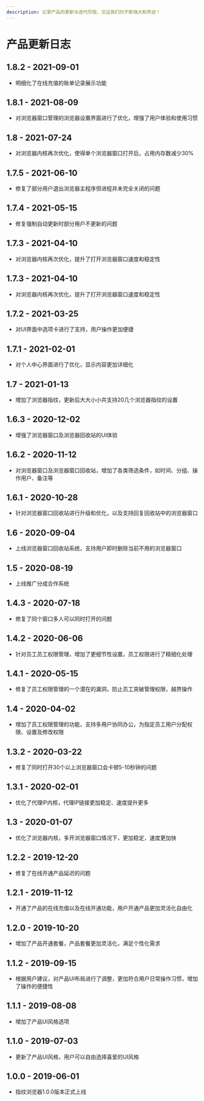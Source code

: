 ```yaml
---
description: 记录产品的更新与迭代历程，见证我们的不断强大和奇迹！
---
```


# 产品更新日志

## 1.8.2 - 2021-09-01

* &#x20;明细化了在线充值的账单记录展示功能

## 1.8.1 - 2021-08-09

* &#x20;对浏览器窗口管理的浏览器设置界面进行了优化，增强了用户体验和使用习惯

## 1.8 - 2021-07-24

* 对浏览器内核再次优化，使得单个浏览器窗口打开后，占用内存数减少30%

## 1.7.5 - 2021-06-10

* &#x20;修复了部分用户退出浏览器主程序但进程并未完全关闭的问题

## 1.7.4 - 2021-05-15

* &#x20;修复强制自动更新时部分用户不更新的问题

## 1.7.3 - 2021-04-10

* &#x20;对浏览器内核再次优化，提升了打开浏览器窗口速度和稳定性

## 1.7.3 - 2021-04-10

* &#x20;对浏览器内核再次优化，提升了打开浏览器窗口速度和稳定性

## 1.7.2 - 2021-03-25

* 对UI界面中选项卡进行了支持，用户操作更加便捷

## 1.7.1 - 2021-02-01

* 对个人中心界面进行了优化，显示内容更加详细化

## 1.7 - 2021-01-13

* 增加了浏览器指纹，更新后大大小小共支持20几个浏览器指纹的设置

## 1.6.3 - 2020-12-02

* 增强了浏览器窗口及浏览器回收站的UI体验

## 1.6.2 - 2020-11-12

* 对浏览器窗口及浏览器窗口回收站，增加了各类筛选条件，如时间、分组、操作用户、备注等

## 1.6.1 - 2020-10-28

* 针对浏览器窗口回收站进行升级和优化，以及支持回复回收站中的浏览器窗口

## 1.6 - 2020-09-04

* 上线浏览器窗口回收站系统，支持用户即时删除当前不用的浏览器窗口

## 1.5 - 2020-08-19

* 上线推广分成合作系统

## 1.4.3 - 2020-07-18

* 修复了同个窗口多人可以同时打开的问题

## 1.4.2 - 2020-06-06

* 针对员工员工权限管理，增加了更细节性设置，员工权限进行了精细化处理

## 1.4.1 - 2020-05-15

* 修复了员工权限管理的一个潜在的漏洞，防止员工突破管理权限，越界操作

## 1.4 - 2020-04-02

* 增加了员工权限管理的功能，支持多用户协同办公，为指定员工用户分配权限、设置及修改权限

## 1.3.2 - 2020-03-22

* 修复了同时打开30个以上浏览器窗口会卡顿5-10秒钟的问题

## 1.3.1 - 2020-02-01

* 优化了代理IP内核，代理IP链接更加稳定、速度提升更多

## 1.3 - 2020-01-07

* 优化了浏览器内核，多开浏览器窗口情况下，更加稳定，速度更加快

## 1.2.2 - 2019-12-20

* 修复了在线开通产品延迟的问题

## 1.2.1 - 2019-11-12

* 开通了产品的在线充值以及在线开通功能，用户开通产品更加灵活化自由化

## 1.2.0 - 2019-10-20

* 增加了产品开通套餐，产品套餐更加灵活化，满足个性化需求

## 1.1.2 - 2019-09-15

* 根据用户建议，对产品UI布局进行了调整，更加符合用户日常操作习惯，增加了操作的便捷性

## 1.1.1 - 2019-08-08

* 增加了产品UI风格选项

## 1.1.0 - 2019-07-03

* 更新了产品UI风格，用户可以自由选择喜爱的UI风格

## 1.0.0 - 2019-06-01

* 指纹浏览器1.0.0版本正式上线
